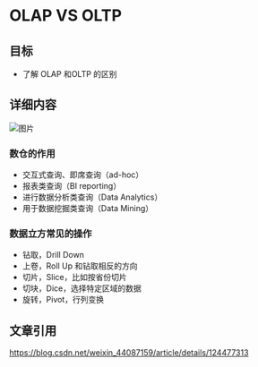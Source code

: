 # OLAP VS OLTP

## 目标

* 了解 OLAP 和OLTP 的区别

## 详细内容

![图片](https://img-blog.csdnimg.cn/img_convert/0bc6f03d7788b8326ff2d71a2f7aa492.png)

### 数仓的作用

* 交互式查询、即席查询（ad-hoc）
* 报表类查询（BI reporting）
* 进行数据分析类查询（Data Analytics）
* 用于数据挖掘类查询（Data Mining）

### 数据立方常见的操作

* 钻取，Drill Down
* 上卷，Roll Up 和钻取相反的方向
* 切片，Slice，比如按省份切片
* 切块，Dice，选择特定区域的数据
* 旋转，Pivot，行列变换



## 文章引用

https://blog.csdn.net/weixin_44087159/article/details/124477313